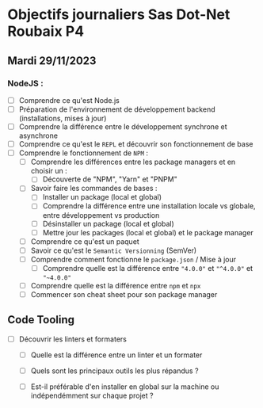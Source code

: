 # Objectifs journaliers Sas Dot-Net Roubaix P4

## Mardi 29/11/2023

### NodeJS :

- [ ] Comprendre ce qu'est Node.js
- [ ] Préparation de l'environnement de développement backend (installations, mises à jour)
- [ ] Comprendre la différence entre le développement synchrone et asynchrone
- [ ] Comprendre ce qu'est le `REPL` et découvrir son fonctionnement de base
- [ ] Comprendre le fonctionnement de `NPM` :
  - [ ] Comprendre les différences entre les package managers et en choisir un :
    - [ ] Découverte de "NPM", "Yarn" et "PNPM"
  - [ ] Savoir faire les commandes de bases :
    - [ ] Installer un package (local et global)
    - [ ] Comprendre la différence entre une installation locale vs globale, entre développement vs production
    - [ ] Désinstaller un package (local et global)
    - [ ] Mettre jour les packages (local et global) et le package manager
  - [ ] Comprendre ce qu'est un paquet
  - [ ] Savoir ce qu'est le `Semantic Versionning` (SemVer)
  - [ ] Comprendre comment fonctionne le `package.json` / Mise à jour
    - [ ] Comprendre quelle est la différence entre `"4.0.0"` et `"^4.0.0"` et `"~4.0.0"`
  - [ ] Comprendre quelle est la différence entre `npm` et `npx`
  - [ ] Commencer son cheat sheet pour son package manager

## Code Tooling

- [ ] Découvrir les linters et formaters
  - [ ] Quelle est la différence entre un linter et un formater
  - [ ] Quels sont les principaux outils les plus répandus ?
  - [ ] Est-il préférable d'en installer en global sur la machine ou indépendémment sur chaque projet ?

